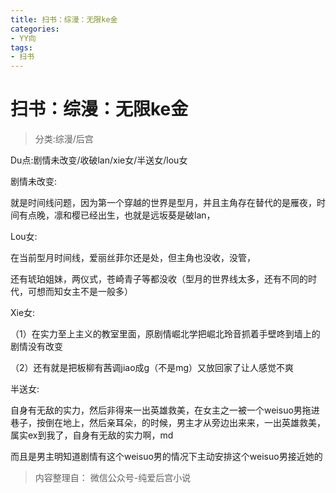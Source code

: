 ```yaml
---
title: 扫书：综漫：无限ke金
categories:
- YY向
tags:
- 扫书
---
```

# 扫书：综漫：无限ke金
> 分类:综漫/后宫

Du点:剧情未改变/收破lan/xie女/半送女/lou女

剧情未改变:

就是时间线问题，因为第一个穿越的世界是型月，并且主角存在替代的是雁夜，时间有点晚，凛和樱已经出生，也就是远坂葵是破lan，

Lou女:

在当前型月时间线，爱丽丝菲尔还是处，但主角也没收，没管，

还有琥珀姐妹，两仪式，苍崎青子等都没收（型月的世界线太多，还有不同的时代，可想而知女主不是一般多）

Xie女:

（1）在实力至上主义的教室里面，原剧情崛北学把崛北玲音抓着手壁咚到墙上的剧情没有改变

（2）还有就是把板柳有茜调jiao成g（不是mg）又放回家了让人感觉不爽

半送女:

自身有无敌的实力，然后非得来一出英雄救美，在女主之一被一个weisuo男拖进巷子，按倒在地上，然后亲耳朵，的时候，男主才从旁边出来来，一出英雄救美，属实ex到我了，自身有无敌的实力啊，md

而且是男主明知道剧情有这个weisuo男的情况下主动安排这个weisuo男接近她的


> 内容整理自： 微信公众号-纯爱后宫小说